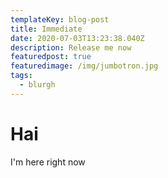 ```yaml
---
templateKey: blog-post
title: Immediate
date: 2020-07-03T13:23:38.040Z
description: Release me now
featuredpost: true
featuredimage: /img/jumbotron.jpg
tags:
  - blurgh
---
```

# Hai

I'm here right now